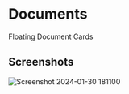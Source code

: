 
# Documents

Floating Document Cards 


## Screenshots

![Screenshot 2024-01-30 181100](https://github.com/SheikhSameer000/documents/assets/146000453/95a5a086-7705-4b4a-abb9-3e970a7b29e7)

